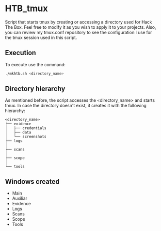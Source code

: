# HTB_tmux
Script that starts tmux by creating or accessing a directory used for Hack The Box. Feel free to modify it as you wish to apply it to your projects.
Also, you can review my tmux.conf repository to see the configuration I use for the tmux session used in this script.

## Execution
To execute use the command:
```bash
./mkhtb.sh <directory_name>
```

## Directory hierarchy
As mentioned before, the script accesses the <directory_name> and starts tmux. In case the directory doesn't exist, it creates it with the following hierarchy:

    <directory_name>
    ├── evidence
    │   ├── credentials
    │   ├── data
    │   └── screenshots
    ├── logs
    │
    ├── scans
    │   
    ├── scope
    │  
    └── tools
   
   
## Windows created
- Main
- Auxiliar
- Evidence
- Logs
- Scans
- Scope
- Tools
